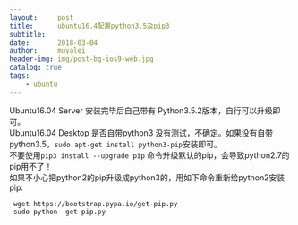 ```yaml
---
layout:     post
title:      ubuntu16.4配置python3.5及pip3
subtitle:   
date:       2018-03-04
author:     muyalei
header-img: img/post-bg-ios9-web.jpg
catalog: true
tags:
    - ubuntu
---
```



  Ubuntu16.04 Server 安装完毕后自己带有 Python3.5.2版本，自行可以升级即可。<br>
  Ubuntu16.04 Desktop 是否自带python3 没有测试，不确定。如果没有自带python3.5，```sudo apt-get install python3-pip```安装即可。<br>
  不要使用```pip3 install --upgrade pip``` 命令升级默认的pip，会导致python2.7的pip用不了！<br>
  如果不小心把python2的pip升级成python3的，用如下命令重新给python2安装pip:
  ```
   wget https://bootstrap.pypa.io/get-pip.py
   sudo python  get-pip.py 
  ```
  
